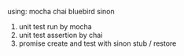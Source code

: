 using: mocha chai bluebird sinon

1. unit test run by mocha
2. unit test assertion by chai
3. promise create and test 
    with sinon stub / restore 